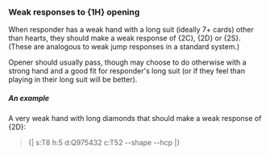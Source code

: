 ### <a name="Weak_responses_to_1H_opening"> Weak responses to {1H} opening

When responder has a weak hand with a long suit (ideally 7+ cards) other than hearts, they should make a weak response of {2C}, {2D} or {2S}. (These are analogous to weak jump responses in a standard system.)

Opener should usually pass, though may choose to do otherwise with a strong hand and a good fit for responder's long suit (or if they feel than playing in their long suit will be better).

##### An example

A very weak hand with long diamonds that should make a weak response of {2D}:

> {| s:T8 h:5 d:Q975432 c:T52 --shape --hcp |}
